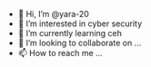 - 👋 Hi, I’m @yara-20
- 👀 I’m interested in  cyber security
- 🌱 I’m currently learning ceh
- 💞️ I’m looking to collaborate on ...
- 📫 How to reach me ...

<!---
yara-20/yara-20 is a ✨ special ✨ repository because its `README.md` (this file) appears on your GitHub profile.
You can click the Preview link to take a look at your changes.
--->
